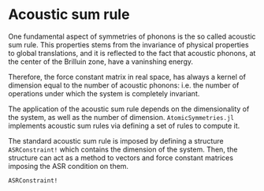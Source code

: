 # Acoustic sum rule

One fundamental aspect of symmetries of phonons is the so called acoustic sum rule.
This properties stems from the invariance of physical properties to global translations, and it is reflected to the fact that acoustic phonons, at the center of the Brilluin zone, have a vaninshing energy.

Therefore, the force constant matrix in real space, has always a kernel of dimension equal to the number of acoustic phonons: i.e. the number of operations under which the system is completely invariant.

The application of the acoustic sum rule depends on the dimensionality of the system, as well as the number of dimension. `AtomicSymmetries.jl` implements acoustic sum rules via defining a set of rules to compute it.

The standard acoustic sum rule is imposed by defining a structure `ASRConstraint!` which contains the dimension of the system. Then, the structure can act as a method to vectors and force constant matrices imposing the ASR condition on them.


```@docs
ASRConstraint!
```
